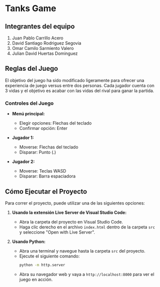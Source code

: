 # Tanks Game

## Integrantes del equipo
1. Juan Pablo Carrillo Acero
2. David Santiago Rodriguez Segovia
3. Omar Camilo Sarmiento Valero
4. Julian David Huertas Dominguez

## Reglas del Juego

El objetivo del juego ha sido modificado ligeramente para ofrecer una experiencia de juego versus entre dos personas. Cada jugador cuenta con 3 vidas y el objetivo es acabar con las vidas del rival para ganar la partida.

### Controles del Juego

- **Menú principal:**
    - Elegir opciones: Flechas del teclado
    - Confirmar opción: Enter

- **Jugador 1:**
    - Moverse: Flechas del teclado
    - Disparar: Punto (.)

- **Jugador 2:**
    - Moverse: Teclas WASD
    - Disparar: Barra espaciadora

## Cómo Ejecutar el Proyecto

Para correr el proyecto, puede utilizar una de las siguientes opciones:

1. **Usando la extensión Live Server de Visual Studio Code:**
     - Abra la carpeta del proyecto en Visual Studio Code.
     - Haga clic derecho en el archivo `index.html` dentro de la carpeta `src` y seleccione "Open with Live Server".

2. **Usando Python:**
     - Abra una terminal y navegue hasta la carpeta `src` del proyecto.
     - Ejecute el siguiente comando:
         ```bash
         python -m http.server
         ```
     - Abra su navegador web y vaya a `http://localhost:8000` para ver el juego en acción.
